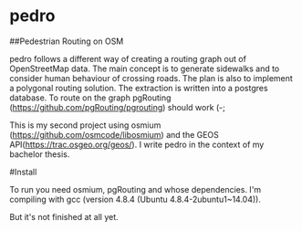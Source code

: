# pedro
##Pedestrian Routing on OSM

pedro follows a different way of creating a routing graph out of OpenStreetMap data. The main concept is to generate sidewalks and to consider human behaviour of crossing roads. The plan is also to implement a polygonal routing solution.
The extraction is written into a postgres database. To route on the graph pgRouting (https://github.com/pgRouting/pgrouting) should work (-;

This is my second project using osmium (https://github.com/osmcode/libosmium) and the GEOS API(https://trac.osgeo.org/geos/). I write pedro in the context of my bachelor thesis.

#Install

To run you need osmium, pgRouting and whose dependencies. I'm compiling with gcc (version 4.8.4 (Ubuntu 4.8.4-2ubuntu1~14.04)).

But it's not finished at all yet. 
